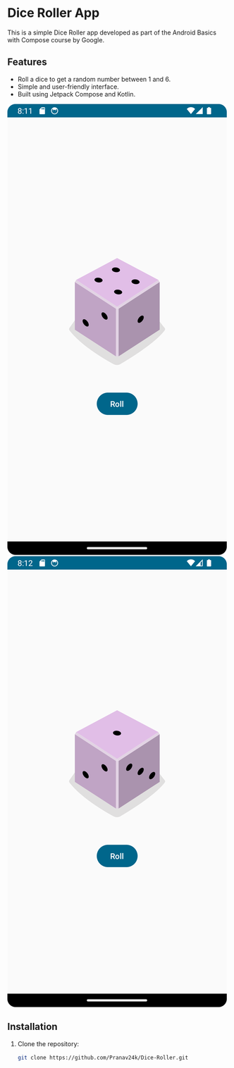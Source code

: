# Dice Roller App

This is a simple Dice Roller app developed as part of the Android Basics with Compose course by Google.

## Features

- Roll a dice to get a random number between 1 and 6.
- Simple and user-friendly interface.
- Built using Jetpack Compose and Kotlin.

![Screenshot 1](screenshot1.png)
![Screenshot 2](screenshot2.png)

## Installation

1. Clone the repository:
   ```bash
   git clone https://github.com/Pranav24k/Dice-Roller.git

